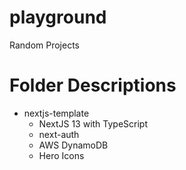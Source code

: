# playground
Random Projects

# Folder Descriptions
- nextjs-template
  - NextJS 13 with TypeScript
  - next-auth
  - AWS DynamoDB
  - Hero Icons